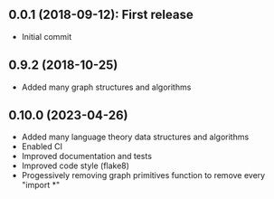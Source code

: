 ## 0.0.1 (2018-09-12): First release

* Initial commit

## 0.9.2 (2018-10-25)

* Added many graph structures and algorithms 

## 0.10.0 (2023-04-26)

* Added many language theory data structures and algorithms
* Enabled CI
* Improved documentation and tests
* Improved code style (flake8)
* Progessively removing graph primitives function to remove every "import *"
